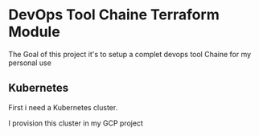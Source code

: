 # DevOps Tool Chaine Terraform Module
The Goal of this project it's to setup a complet devops tool Chaine for my personal use 

## Kubernetes 

First i need a Kubernetes cluster.

I provision this cluster in my GCP project
